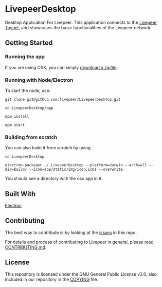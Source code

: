 # LivepeerDesktop
Desktop Application For Livepeer.  This application connects to the [Livepeer Toynet](https://github.com/livepeer/wiki/wiki/Toynet), and showcases the basic functionalities of the Livepeer network.

## Getting Started

### Running the app

If you are using OSX, you can simply [download a zipfile](https://s3.amazonaws.com/livepeer/LivepeerDesktop.zip).

### Running with Node/Electron

To start the node, use:

```
git clone git@github.com:livepeer/LivepeerDesktop.git

cd LivepeerDesktop/app

npm install

npm start
```

### Building from scratch

You can also build it from scratch by using:

```
cd LivepeerDesktop

electron-packager ./ LivepeerDesktop --platform=darwin —-arch=all —-dir=build/ --icon=app/static/img/icon.icns --overwrite
```

You should see a directory with the osx app in it.

## Built With
[Electron](https://github.com/electron/electron)

## Contributing
The best way to contribute is by looking at the [issues](https://github.com/livepeer/LivepeerDesktop/issues) in this repo.  

For details and process of contributing to Livepeer in general, please read [CONTRIBUTING.md](https://github.com/livepeer/wiki/blob/master/CONTRIBUTING.md).

## License
This repository is licensed under the GNU General Public License v3.0, also included in our repository in the [COPYING](https://github.com/livepeer/LivepeerDesktop/blob/master/COPYING) file.
